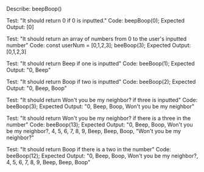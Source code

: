 Describe: beepBoop()

<!-- test 1 -->
Test: "It should return 0 if 0 is inputted."
Code: beepBoop(0);
Expected Output: [0]

<!-- test 2 -->
Test: "It should return an array of numbers from 0 to the user's inputted number"
Code: 
const userNum = [0,1,2,3];
beeBoop(3);
Expected Output: [0,1,2,3]

<!-- test 3 -->
Test: "It should return Beep if one is inputted"
Code:
beeBoop(1);
Expected Output: "0, Beep"

<!-- test 4 -->
Test: "It should return Boop if two is inputted"
Code:
beeBoop(2);
Expected Output: "0, Beep, Boop"

<!-- test 5 -->
Test: "It should return Won't you be my neighbor? if three is inputted"
Code:
beeBoop(3);
Expected Output: "0, Beep, Boop, Won't you be my neighbor"

<!-- test 6 -->
Test: "It should return Won't you be my neighbor? if there is a three in the number"
Code:
beeBoop(13);
Expected Output: "0, Beep, Boop, Won't you be my neighbor?, 4, 5, 6, 7, 8, 9, Beep, Beep, Boop, "Won't you be my neighbor?"

<!-- test 7 -->
Test: "It should return Boop if there is a two in the number"
Code:
beeBoop(12);
Expected Output:
"0, Beep, Boop, Won't you be my neighbor?, 4, 5, 6, 7, 8, 9, Beep, Beep, Boop"